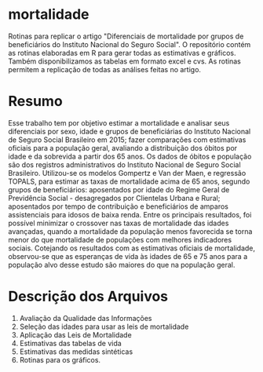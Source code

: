 # mortalidade
Rotinas para replicar o artigo "Diferenciais de mortalidade por grupos de beneficiários do Instituto Nacional do Seguro Social". O repositório contém as rotinas elaboradas em R para gerar todas as estimativas e gráficos. Também disponibilizamos as tabelas em formato excel e cvs. As rotinas permitem a replicação de todas as análises feitas no artigo. 

# Resumo

Esse trabalho tem por objetivo estimar a mortalidade e analisar seus diferenciais por sexo, idade e grupos de beneficiárias do Instituto Nacional de Seguro Social Brasileiro em 2015; fazer comparações com estimativas oficiais para a população geral, avaliando a distribuição dos óbitos por idade e da sobrevida a partir dos 65 anos. Os dados de óbitos e população são dos registros administrativos do Instituto Nacional de Seguro Social Brasileiro. Utilizou-se os modelos Gompertz e Van der Maen, e regressão TOPALS, para estimar as taxas de mortalidade acima de 65 anos, segundo grupos de beneficiários: aposentados por idade do Regime Geral de Previdência Social - desagregados por Clientelas Urbana e Rural; aposentados por tempo de contribuição e beneficiários de amparos assistenciais para idosos de baixa renda. Entre os principais resultados, foi possível minimizar o crossover nas taxas de mortalidade das idades avançadas, quando a mortalidade da população menos favorecida se torna menor do que mortalidade de populações com melhores indicadores sociais. Cotejando os resultados com as estimativas oficiais de mortalidade, observou-se que as esperanças de vida às idades de 65 e 75 anos para a população alvo desse estudo são maiores do que na população geral. 

# Descrição dos Arquivos

1. Avaliação da Qualidade das Informações
2. Seleção das idades para usar as leis de mortalidade
3. Aplicação das Leis de Mortalidade
4. Estimativas das tabelas de vida
5. Estimativas das medidas sintéticas
6. Rotinas para os gráficos. 
